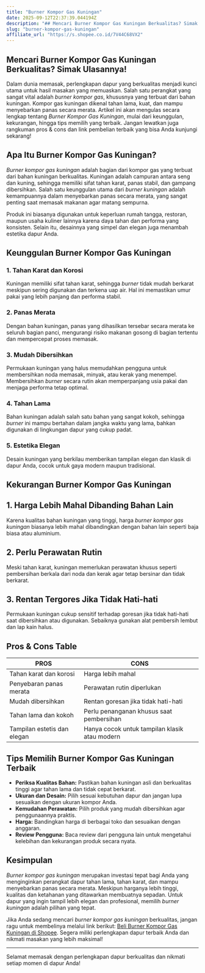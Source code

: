 ```yaml
---
title: "Burner Kompor Gas Kuningan"
date: 2025-09-12T22:37:39.044194Z
description: "## Mencari Burner Kompor Gas Kuningan Berkualitas? Simak Ulasannya!..."
slug: "burner-kompor-gas-kuningan"
affiliate_url: "https://s.shopee.co.id/7V44C68VX2"
---
```

## Mencari Burner Kompor Gas Kuningan Berkualitas? Simak Ulasannya!

Dalam dunia memasak, perlengkapan dapur yang berkualitas menjadi kunci utama untuk hasil masakan yang memuaskan. Salah satu perangkat yang sangat vital adalah *burner kompor gas*, khususnya yang terbuat dari bahan kuningan. Kompor gas kuningan dikenal tahan lama, kuat, dan mampu menyebarkan panas secara merata. Artikel ini akan mengulas secara lengkap tentang *Burner Kompor Gas Kuningan*, mulai dari keunggulan, kekurangan, hingga tips memilih yang terbaik. Jangan lewatkan juga rangkuman pros & cons dan link pembelian terbaik yang bisa Anda kunjungi sekarang!

## Apa Itu Burner Kompor Gas Kuningan?

*Burner kompor gas kuningan* adalah bagian dari kompor gas yang terbuat dari bahan kuningan berkualitas. Kuningan adalah campuran antara seng dan kuning, sehingga memiliki sifat tahan karat, panas stabil, dan gampang dibersihkan. Salah satu keunggulan utama dari *burner kuningan* adalah kemampuannya dalam menyebarkan panas secara merata, yang sangat penting saat memasak makanan agar matang sempurna.

Produk ini biasanya digunakan untuk keperluan rumah tangga, restoran, maupun usaha kuliner lainnya karena daya tahan dan performa yang konsisten. Selain itu, desainnya yang simpel dan elegan juga menambah estetika dapur Anda.

## Keunggulan Burner Kompor Gas Kuningan

### 1. Tahan Karat dan Korosi

Kuningan memiliki sifat tahan karat, sehingga *burner* tidak mudah berkarat meskipun sering digunakan dan terkena uap air. Hal ini memastikan umur pakai yang lebih panjang dan performa stabil.

### 2. Panas Merata

Dengan bahan kuningan, panas yang dihasilkan tersebar secara merata ke seluruh bagian panci, mengurangi risiko makanan gosong di bagian tertentu dan mempercepat proses memasak.

### 3. Mudah Dibersihkan

Permukaan kuningan yang halus memudahkan pengguna untuk membersihkan noda memasak, minyak, atau kerak yang menempel. Membersihkan *burner* secara rutin akan memperpanjang usia pakai dan menjaga performa tetap optimal.

### 4. Tahan Lama

Bahan kuningan adalah salah satu bahan yang sangat kokoh, sehingga *burner* ini mampu bertahan dalam jangka waktu yang lama, bahkan digunakan di lingkungan dapur yang cukup padat.

### 5. Estetika Elegan

Desain kuningan yang berkilau memberikan tampilan elegan dan klasik di dapur Anda, cocok untuk gaya modern maupun tradisional.

## Kekurangan Burner Kompor Gas Kuningan

## 1. Harga Lebih Mahal Dibanding Bahan Lain

Karena kualitas bahan kuningan yang tinggi, harga *burner kompor gas kuningan* biasanya lebih mahal dibandingkan dengan bahan lain seperti baja biasa atau aluminium.

## 2. Perlu Perawatan Rutin

Meski tahan karat, kuningan memerlukan perawatan khusus seperti pembersihan berkala dari noda dan kerak agar tetap bersinar dan tidak berkarat.

## 3. Rentan Tergores Jika Tidak Hati-hati

Permukaan kuningan cukup sensitif terhadap goresan jika tidak hati-hati saat dibersihkan atau digunakan. Sebaiknya gunakan alat pembersih lembut dan lap kain halus.

## Pros & Cons Table

| **PROS** | **CONS** |
| --- | --- |
| Tahan karat dan korosi | Harga lebih mahal |
| Penyebaran panas merata | Perawatan rutin diperlukan |
| Mudah dibersihkan | Rentan goresan jika tidak hati-hati |
| Tahan lama dan kokoh | Perlu penanganan khusus saat pembersihan |
| Tampilan estetis dan elegan | Hanya cocok untuk tampilan klasik atau modern |

## Tips Memilih Burner Kompor Gas Kuningan Terbaik

- **Periksa Kualitas Bahan:** Pastikan bahan kuningan asli dan berkualitas tinggi agar tahan lama dan tidak cepat berkarat.
- **Ukuran dan Desain:** Pilih sesuai kebutuhan dapur dan jangan lupa sesuaikan dengan ukuran kompor Anda.
- **Kemudahan Perawatan:** Pilih produk yang mudah dibersihkan agar penggunaannya praktis.
- **Harga:** Bandingkan harga di berbagai toko dan sesuaikan dengan anggaran.
- **Review Pengguna:** Baca review dari pengguna lain untuk mengetahui kelebihan dan kekurangan produk secara nyata.

## Kesimpulan

*Burner kompor gas kuningan* merupakan investasi tepat bagi Anda yang menginginkan perangkat dapur tahan lama, tahan karat, dan mampu menyebarkan panas secara merata. Meskipun harganya lebih tinggi, kualitas dan ketahanan yang ditawarkan membuatnya sepadan. Untuk dapur yang ingin tampil lebih elegan dan profesional, memilih *burner kuningan* adalah pilihan yang tepat.

Jika Anda sedang mencari *burner kompor gas kuningan* berkualitas, jangan ragu untuk membelinya melalui link berikut: [Beli Burner Kompor Gas Kuningan di Shopee](https://s.shopee.co.id/7V44C68VX2). Segera miliki perlengkapan dapur terbaik Anda dan nikmati masakan yang lebih maksimal!

---

Selamat memasak dengan perlengkapan dapur berkualitas dan nikmati setiap momen di dapur Anda!